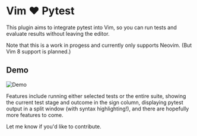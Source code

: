 # Vim ❤️ Pytest

This plugin aims to integrate pytest into Vim, so you can run tests and evaluate results without leaving the editor.

Note that this is a work in progess and currently only supports Neovim. (But Vim 8 support is planned.)

## Demo

![Demo](https://i.imgur.com/KFbUSbU.gif)


Features include running either selected tests or the entire suite, showing the current test stage and outcome in the sign column,   displaying pytest output in a split window (with syntax highlighting!), and there are hopefully more features to come.

Let me know if you'd like to contribute.
